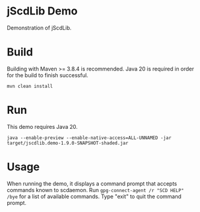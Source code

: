 # jScdLib Demo
Demonstration of jScdLib.

# Build
Building with Maven >= 3.8.4 is recommended. Java 20 is required in order for the build to finish successful.  
  
`mvn clean install`

# Run
This demo requires Java 20.  

```
java --enable-preview --enable-native-access=ALL-UNNAMED -jar target/jscdlib.demo-1.9.0-SNAPSHOT-shaded.jar
```

# Usage
When running the demo, it displays a command prompt that accepts commands known to scdaemon. Run ```gpg-connect-agent /r "SCD HELP" /bye``` for a list of available commands. Type "exit" to quit the command prompt.
